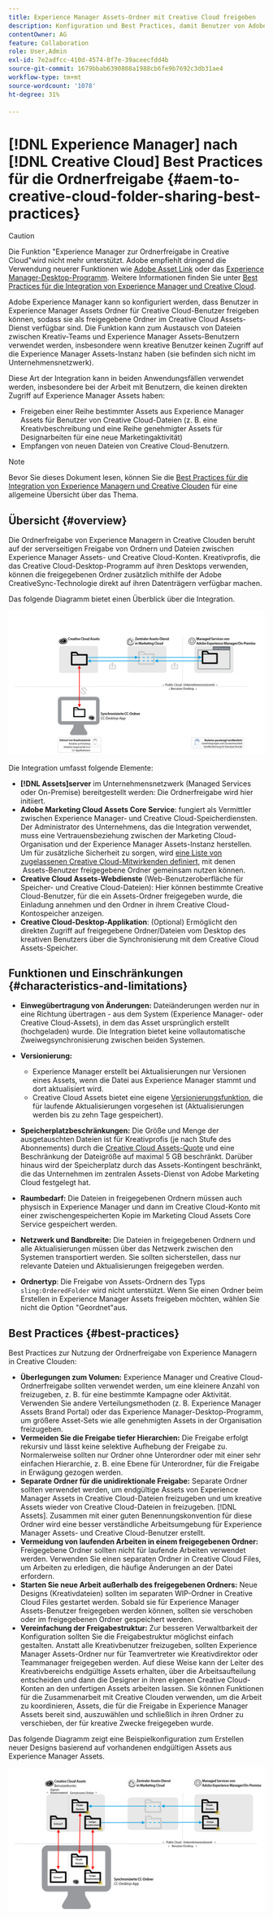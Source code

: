 ```yaml
---
title: Experience Manager Assets-Ordner mit Creative Cloud freigeben
description: Konfiguration und Best Practices, damit Benutzer von Adobe Experience Manager Assets Asset-Ordner mit Adobe Creative Cloud-Benutzern austauschen können.
contentOwner: AG
feature: Collaboration
role: User,Admin
exl-id: 7e2adfcc-410d-4574-8f7e-39aceecfdd4b
source-git-commit: 1679bbab6390808a1988cb6fe9b7692c3db31ae4
workflow-type: tm+mt
source-wordcount: '1078'
ht-degree: 31%

---
```


# [!DNL Experience Manager] nach [!DNL Creative Cloud] Best Practices für die Ordnerfreigabe {#aem-to-creative-cloud-folder-sharing-best-practices}

>[!CAUTION]
>
>Die Funktion &quot;Experience Manager zur Ordnerfreigabe in Creative Cloud&quot;wird nicht mehr unterstützt. Adobe empfiehlt dringend die Verwendung neuerer Funktionen wie [Adobe Asset Link](https://helpx.adobe.com/de/enterprise/admin-guide.html/enterprise/using/adobe-asset-link.ug.html) oder das [Experience Manager-Desktop-Programm](https://experienceleague.adobe.com/docs/experience-manager-desktop-app/using/using.html?lang=de). Weitere Informationen finden Sie unter [Best Practices für die Integration von Experience Manager und Creative Cloud](/help/assets/aem-cc-integration-best-practices.md).

Adobe Experience Manager kann so konfiguriert werden, dass Benutzer in Experience Manager Assets Ordner für Creative Cloud-Benutzer freigeben können, sodass sie als freigegebene Ordner im Creative Cloud Assets-Dienst verfügbar sind. Die Funktion kann zum Austausch von Dateien zwischen Kreativ-Teams und Experience Manager Assets-Benutzern verwendet werden, insbesondere wenn kreative Benutzer keinen Zugriff auf die Experience Manager Assets-Instanz haben (sie befinden sich nicht im Unternehmensnetzwerk).

Diese Art der Integration kann in beiden Anwendungsfällen verwendet werden, insbesondere bei der Arbeit mit Benutzern, die keinen direkten Zugriff auf Experience Manager Assets haben:

* Freigeben einer Reihe bestimmter Assets aus Experience Manager Assets für Benutzer von Creative Cloud-Dateien (z. B. eine Kreativbeschreibung und eine Reihe genehmigter Assets für Designarbeiten für eine neue Marketingaktivität)
* Empfangen von neuen Dateien von Creative Cloud-Benutzern.

>[!NOTE]
>
>Bevor Sie dieses Dokument lesen, können Sie die [Best Practices für die Integration von Experience Managern und Creative Clouden](aem-cc-integration-best-practices.md) für eine allgemeine Übersicht über das Thema.

## Übersicht {#overview}

Die Ordnerfreigabe von Experience Managern in Creative Clouden beruht auf der serverseitigen Freigabe von Ordnern und Dateien zwischen Experience Manager Assets- und Creative Cloud-Konten. Kreativprofis, die das Creative Cloud-Desktop-Programm auf ihren Desktops verwenden, können die freigegebenen Ordner zusätzlich mithilfe der Adobe CreativeSync-Technologie direkt auf ihren Datenträgern verfügbar machen.

Das folgende Diagramm bietet einen Überblick über die Integration.

![chlimage_1-406](assets/chlimage_1-406.png)

Die Integration umfasst folgende Elemente:

* **[!DNL Assets]server** im Unternehmensnetzwerk (Managed Services oder On-Premise) bereitgestellt werden: Die Ordnerfreigabe wird hier initiiert.
* **Adobe Marketing Cloud Assets Core Service**: fungiert als Vermittler zwischen Experience Manager- und Creative Cloud-Speicherdiensten. Der Administrator des Unternehmens, das die Integration verwendet, muss eine Vertrauensbeziehung zwischen der Marketing Cloud-Organisation und der Experience Manager Assets-Instanz herstellen. Um für zusätzliche Sicherheit zu sorgen, wird [eine Liste von zugelassenen Creative Cloud-Mitwirkenden definiert](https://experienceleague.adobe.com/docs/core-services/interface/assets/t-admin-add-cc-user.html?lang=de#Assets), mit denen  Assets-Benutzer freigegebene Ordner gemeinsam nutzen können.
* **Creative Cloud Assets-Webdienste** (Web-Benutzeroberfläche für Speicher- und Creative Cloud-Dateien): Hier können bestimmte Creative Cloud-Benutzer, für die ein Assets-Ordner freigegeben wurde, die Einladung annehmen und den Ordner in ihrem Creative Cloud-Kontospeicher anzeigen.
* **Creative Cloud-Desktop-Applikation**: (Optional) Ermöglicht den direkten Zugriff auf freigegebene Ordner/Dateien vom Desktop des kreativen Benutzers über die Synchronisierung mit dem Creative Cloud Assets-Speicher.

## Funktionen und Einschränkungen {#characteristics-and-limitations}

* **Einwegübertragung von Änderungen:** Dateiänderungen werden nur in eine Richtung übertragen - aus dem System (Experience Manager- oder Creative Cloud-Assets), in dem das Asset ursprünglich erstellt (hochgeladen) wurde. Die Integration bietet keine vollautomatische Zweiwegsynchronisierung zwischen beiden Systemen.

* **Versionierung:**

   * Experience Manager erstellt bei Aktualisierungen nur Versionen eines Assets, wenn die Datei aus Experience Manager stammt und dort aktualisiert wird.
   * Creative Cloud Assets bietet eine eigene [Versionierungsfunktion](https://helpx.adobe.com/de/creative-cloud/help/versioning-faq.html), die für laufende Aktualisierungen vorgesehen ist (Aktualisierungen werden bis zu zehn Tage gespeichert).

* **Speicherplatzbeschränkungen:** Die Größe und Menge der ausgetauschten Dateien ist für Kreativprofis (je nach Stufe des Abonnements) durch die [Creative Cloud Assets-Quote](https://helpx.adobe.com/de/creative-cloud/kb/file-storage-quota.html) und eine Beschränkung der Dateigröße auf maximal 5 GB beschränkt. Darüber hinaus wird der Speicherplatz durch das Assets-Kontingent beschränkt, die das Unternehmen im zentralen Assets-Dienst von Adobe Marketing Cloud festgelegt hat.

* **Raumbedarf:** Die Dateien in freigegebenen Ordnern müssen auch physisch in Experience Manager und dann im Creative Cloud-Konto mit einer zwischengespeicherten Kopie im Marketing Cloud Assets Core Service gespeichert werden.
* **Netzwerk und Bandbreite:** Die Dateien in freigegebenen Ordnern und alle Aktualisierungen müssen über das Netzwerk zwischen den Systemen transportiert werden. Sie sollten sicherstellen, dass nur relevante Dateien und Aktualisierungen freigegeben werden.
* **Ordnertyp**: Die Freigabe von Assets-Ordnern des Typs `sling:OrderedFolder` wird nicht unterstützt. Wenn Sie einen Ordner beim Erstellen in Experience Manager Assets freigeben möchten, wählen Sie nicht die Option &quot;Geordnet&quot;aus.

## Best Practices {#best-practices}

Best Practices zur Nutzung der Ordnerfreigabe von Experience Managern in Creative Clouden:

* **Überlegungen zum Volumen:** Experience Manager und Creative Cloud-Ordnerfreigabe sollten verwendet werden, um eine kleinere Anzahl von  freizugeben, z. B. für eine bestimmte Kampagne oder Aktivität. Verwenden Sie andere Verteilungsmethoden (z. B. Experience Manager Assets Brand Portal) oder das Experience Manager-Desktop-Programm, um größere Asset-Sets wie alle genehmigten Assets in der Organisation freizugeben.
* **Vermeiden Sie die Freigabe tiefer Hierarchien:** Die Freigabe erfolgt rekursiv und lässt keine selektive Aufhebung der Freigabe zu. Normalerweise sollten nur Ordner ohne Unterordner oder mit einer sehr einfachen Hierarchie, z. B. eine Ebene für Unterordner, für die Freigabe in Erwägung gezogen werden.
* **Separate Ordner für die unidirektionale Freigabe:** Separate Ordner sollten verwendet werden, um endgültige Assets von Experience Manager Assets in Creative Cloud-Dateien freizugeben und um kreative Assets wieder von Creative Cloud-Dateien in freizugeben. [!DNL Assets]. Zusammen mit einer guten Benennungskonvention für diese Ordner wird eine besser verständliche Arbeitsumgebung für Experience Manager Assets- und Creative Cloud-Benutzer erstellt.
* **Vermeidung von laufenden Arbeiten in einem freigegebenen Ordner:** Freigegebene Ordner sollten nicht für laufende Arbeiten verwendet werden. Verwenden Sie einen separaten Ordner in Creative Cloud Files, um Arbeiten zu erledigen, die häufige Änderungen an der Datei erfordern.
* **Starten Sie neue Arbeit außerhalb des freigegebenen Ordners:** Neue Designs (Kreativdateien) sollten im separaten WIP-Ordner in Creative Cloud Files gestartet werden. Sobald sie für Experience Manager Assets-Benutzer freigegeben werden können, sollten sie verschoben oder im freigegebenen Ordner gespeichert werden.
* **Vereinfachung der Freigabestruktur:** Zur besseren Verwaltbarkeit der Konfiguration sollten Sie die Freigabestruktur möglichst einfach gestalten. Anstatt alle Kreativbenutzer freizugeben, sollten Experience Manager Assets-Ordner nur für Teamvertreter wie Kreativdirektor oder Teammanager freigegeben werden. Auf diese Weise kann der Leiter des Kreativbereichs endgültige Assets erhalten, über die Arbeitsaufteilung entscheiden und dann die Designer in ihren eigenen Creative Cloud-Konten an den unfertigen Assets arbeiten lassen. Sie können Funktionen für die Zusammenarbeit mit Creative Clouden verwenden, um die Arbeit zu koordinieren, Assets, die für die Freigabe in Experience Manager Assets bereit sind, auszuwählen und schließlich in ihren Ordner zu verschieben, der für kreative Zwecke freigegeben wurde.

Das folgende Diagramm zeigt eine Beispielkonfiguration zum Erstellen neuer Designs basierend auf vorhandenen endgültigen Assets aus Experience Manager Assets.

![chlimage_1-407](assets/chlimage_1-407.png)
